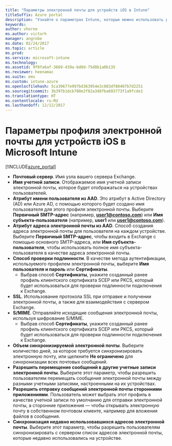 ```yaml
---
title: "Параметры электронной почты для устройств iOS в Intune"
titleSuffix: Azure portal
description: "Узнайте о параметрах Intune, которые можно использовать для настройки подключений электронной почты на устройствах iOS.\""
keywords: 
author: vhorne
ms.author: victorh
manager: angrobe
ms.date: 02/24/2017
ms.topic: article
ms.prod: 
ms.service: microsoft-intune
ms.technology: 
ms.assetid: 9f0fa6af-3669-439a-bd0d-75d8b1a0b135
ms.reviewer: heenamac
ms.suite: ems
ms.custom: intune-azure
ms.openlocfilehash: 5ca39677e997bd363954e3c883df80407b7d2251
ms.sourcegitcommit: 3b397b1dcb780e2f82a3d8fba693773f1a9fcde1
ms.translationtype: HT
ms.contentlocale: ru-RU
ms.lasthandoff: 12/12/2017
---
```

# <a name="email-profile-settings-for-ios-devices-in-microsoft-intune"></a>Параметры профиля электронной почты для устройств iOS в Microsoft Intune

[!INCLUDE[azure_portal](./includes/azure_portal.md)]



- **Почтовый сервер**. Имя узла вашего сервера Exchange.
- **Имя учетной записи**. Отображаемое имя учетной записи электронной почты, которое будет отображаться на устройствах пользователей.
- **Атрибут имени пользователя из AAD**. Это атрибут в Active Directory (AD) или Azure AD, с помощью которого будет создано имя пользователя для этого профиля электронной почты. Выберите **Первичный SMTP-адрес** (например, **user1@contoso.com**) или **Имя субъекта-пользователя** (например, **user1** или **user1@contoso.com**).
- **Атрибут адреса электронной почты из AAD**. Способ создания адреса электронной почты для пользователя на каждом устройстве. Выберите **Первичный SMTP-адрес**, чтобы входить в Exchange с помощью основного SMTP-адреса, или **Имя субъекта-пользователя**, чтобы использовать полное имя субъекта-пользователя в качестве адреса электронной почты.
- **Способ проверки подлинности**. В качестве метода аутентификации, используемого профилем электронной почты, выберите **Имя пользователя и пароль** или **Сертификаты**.
    - Выбрав способ **Сертификаты**, укажите созданный ранее профиль клиентского сертификата SCEP или PKCS, который будет использоваться для проверки подлинности подключения к Exchange.
- **SSL**. Использование протокола SSL при отправке и получении электронной почты, а также для взаимодействия с сервером Exchange.
- **S/MIME**. Отправляйте исходящие сообщения электронной почты, используя шифрование S/MIME.
    - Выбрав способ **Сертификаты**, укажите созданный ранее профиль клиентского сертификата SCEP или PKCS, который будет использоваться для проверки подлинности подключения к Exchange.
- **Объем синхронизируемой электронной почты**. Выберите количество дней, за которое требуется синхронизировать электронную почту, или щелкните **Не ограничено** для синхронизации всех почтовых сообщений.
- **Разрешить перемещение сообщений в другие учетные записи электронной почты**. Выберите этот параметр, чтобы разрешить пользователям перемещать сообщения электронной почты между разными учетными записями, настроенными на их устройствах.
- **Разрешить отправку сообщений электронной почты сторонними приложениями**. Пользователь может выбрать этот профиль в качестве учетной записи по умолчанию для отправки электронной почты, а сторонние приложения — чтобы открывать электронную почту в собственном почтовом клиенте, например для вложения файлов в сообщения.
- **Синхронизация недавно использовавшихся адресов электронной почты**. Выберите этот параметр, чтобы разрешить пользователям синхронизировать с сервером список адресов электронной почты, которые недавно использовались на устройстве.
